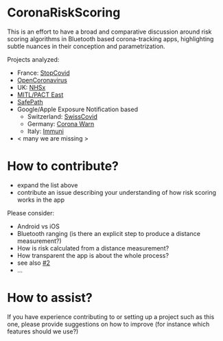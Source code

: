 # CoronaRiskScoring

This is an effort to have a broad and comparative discussion around risk scoring algorithms in Bluetooth based corona-tracking apps, highlighting subtle nuances in their conception and parametrization. 

Projects analyzed:
- France: [StopCovid](https://gitlab.inria.fr/stopcovid19)
- [OpenCoronavirus](https://github.com/open-coronavirus)
- UK: [NHSx](https://github.com/nhsx/)
- [MITL/PACT East](https://github.com/mitll/)
- [SafePath](https://github.com/Path-Check)
- Google/Apple Exposure Notification based
  - Switzerland: [SwissCovid](https://github.com/DP-3T/)
  - Germany: [Corona Warn](https://github.com/corona-warn-app)
  - Italy: [Immuni](https://github.com/immuni-app)
- < many we are missing >


# How to contribute?

* expand the list above
* contribute an issue describing your understanding of how risk scoring works in the app

Please consider:
* Android vs iOS
* Bluetooth ranging (is there an explicit step to produce a distance measurement?)
* How is risk calculated from a distance measurement?
* How transparent the app is about the whole process?
* see also [#2](https://github.com/PersonalDataIO/CoronaRiskScoring/issues/2)
* ...

# How to assist?
If you have experience contributing to or setting up a project such as this one, please provide suggestions on how to improve (for instance which features should we use?)
